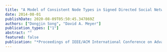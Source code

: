 ```yaml
---
title: "A Model of Consistent Node Types in Signed Directed Social Networks"
date: 2014-08-01
publishDate: 2020-08-09T05:50:45.347869Z
authors: ["Dongjin Song", "David A. Meyer"]
publication_types: ["1"]
abstract: ""
featured: false
publication: "*Proceedings of IEEE/ACM International Conference on Advances in Social Network Analysis and Mining (ASONAM)*"
---
```


